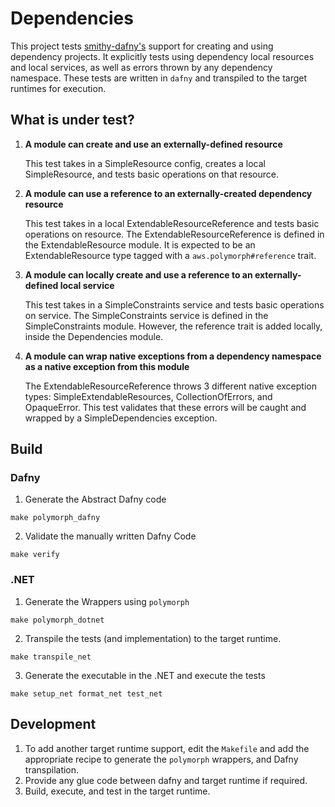 # Dependencies

This project tests [smithy-dafny's](../../codegen/smithy-dafny-codegen-cli) support
for creating and using dependency projects.
It explicitly tests using dependency local resources and local services,
as well as errors thrown by any dependency namespace.
These tests are written in `dafny` and transpiled to the target runtimes for execution.

## What is under test?

1. **A module can create and use an externally-defined resource**

   This test takes in a SimpleResource config, creates a local SimpleResource, and tests basic operations on that resource.

2. **A module can use a reference to an externally-created dependency resource**

   This test takes in a local ExtendableResourceReference and tests basic operations on resource.
   The ExtendableResourceReference is defined in the ExtendableResource module.
   It is expected to be an ExtendableResource type tagged with a `aws.polymorph#reference` trait.

3. **A module can locally create and use
   a reference to an externally-defined local service**

   This test takes in a SimpleConstraints service and tests basic operations on service.
   The SimpleConstraints service is defined in the SimpleConstraints module.
   However, the reference trait is added locally, inside the Dependencies module.

4. **A module can wrap native exceptions from a dependency namespace
   as a native exception from this module**

   The ExtendableResourceReference throws 3 different native exception types: SimpleExtendableResources, CollectionOfErrors, and OpaqueError.
   This test validates that these errors will be caught and wrapped by a SimpleDependencies exception.

## Build

### Dafny

1. Generate the Abstract Dafny code

```
make polymorph_dafny
```

2. Validate the manually written Dafny Code

```
make verify
```

### .NET

1. Generate the Wrappers using `polymorph`

```
make polymorph_dotnet
```

2. Transpile the tests (and implementation) to the target runtime.

```
make transpile_net
```

3. Generate the executable in the .NET and execute the tests

```
make setup_net format_net test_net
```

## Development

1. To add another target runtime support,
   edit the `Makefile` and add the appropriate recipe to
   generate the `polymorph` wrappers, and Dafny transpilation.
2. Provide any glue code between dafny and target runtime if required.
3. Build, execute, and test in the target runtime.
